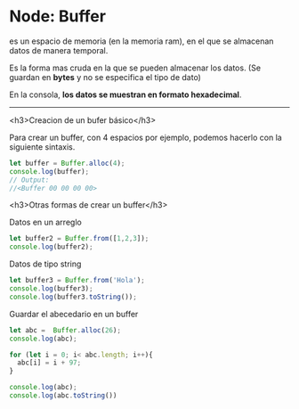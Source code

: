# Node: Buffer



es un espacio de memoria (en la memoria ram), en el que se almacenan datos de manera temporal.

Es la forma mas cruda en la que se pueden almacenar los datos. (Se guardan en **bytes** y no se especifica el tipo de dato)

En la consola, **los datos se muestran en formato hexadecimal**.

***

\<h3>Creacion de un bufer básico\</h3>

Para crear un buffer, con 4 espacios por ejemplo, podemos hacerlo con la siguiente sintaxis.

```javascript
let buffer = Buffer.alloc(4);
console.log(buffer); 
// Output:
//<Buffer 00 00 00 00>
```

\<h3>Otras formas de crear un buffer\</h3>

Datos en un arreglo

```javascript
let buffer2 = Buffer.from([1,2,3]);
console.log(buffer2);
```

Datos de tipo string

```javascript
let buffer3 = Buffer.from('Hola');
console.log(buffer3);
console.log(buffer3.toString());
```

Guardar el abecedario en un buffer

```javascript
let abc =  Buffer.alloc(26);
console.log(abc);

for (let i = 0; i< abc.length; i++){
  abc[i] = i + 97;
}

console.log(abc);
console.log(abc.toString())
```
